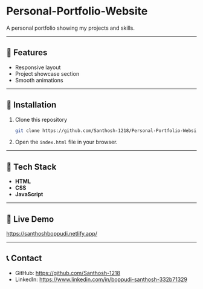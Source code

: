 # Personal-Portfolio-Website

A personal portfolio showing my projects and skills.

---

## 🚀 Features

- Responsive layout
- Project showcase section
- Smooth animations

---

## 📂 Installation

1. Clone this repository  
   ```bash
   git clone https://github.com/Santhosh-1218/Personal-Portfolio-Website.git
   ```
2. Open the `index.html` file in your browser.

---

## 🔧 Tech Stack

- **HTML**
- **CSS**
- **JavaScript**

---

## 🔗 Live Demo

https://santhoshboppudi.netlify.app/

---

## 📞 Contact

- GitHub: https://github.com/Santhosh-1218  
- LinkedIn: https://www.linkedin.com/in/boppudi-santhosh-332b71329
